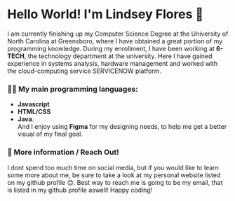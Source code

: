 # Hello World! I'm Lindsey Flores 👋
I am currently finishing up my Computer Science Degree at the University of North Carolina at Greensboro, where I have obtained a great portion of my programming knowledge.
During my enrollment, I have been working at **6-TECH**, the technology department at the university. Here I have gained experience in systems analysis, hardware management
and worked with the cloud-computing service SERVICENOW platform.

### 👩‍💻 My main programming languages: 
- **Javascript**
- **HTML/CSS**
- **Java**. <br />
And I enjoy using **Figma** for my designing needs, to help me get a better visual of my final goal. <br />
### 📧 More information / Reach Out!
I dont spend too much time on social media, but if you would like to learn some more about me, be sure to take a look at my personal website listed on my github profile 😊.
Best way to reach me is going to be my email, that is listed in my github profile aswell!
Happy coding!
